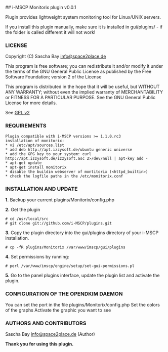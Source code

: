 ## i-MSCP Monitorix plugin v0.0.1

Plugin provides lightweight system monitoring tool for Linux/UNIX servers.

If you install this plugin manually, make sure it is installed in
gui/plugins/ - if the folder is called different it will not work!

### LICENSE

Copyright (C) Sascha Bay <info@space2place.de>

This program is free software; you can redistribute it and/or modify
it under the terms of the GNU General Public License as published by
the Free Software Foundation; version 2 of the License

This program is distributed in the hope that it will be useful,
but WITHOUT ANY WARRANTY; without even the implied warranty of
MERCHANTABILITY or FITNESS FOR A PARTICULAR PURPOSE.  See the
GNU General Public License for more details.

See [GPL v2](http://www.gnu.org/licenses/gpl-2.0.html "GPL v2")

### REQUIREMENTS

	Plugin compatible with i-MSCP versions >= 1.1.0.rc3
	installation of monitorix:
	* vi /etc/apt/sources.list
	* add deb http://apt.izzysoft.de/ubuntu generic universe
	* add the GPG key to your system: curl http://apt.izzysoft.de/izzysoft.asc 2>/dev/null | apt-key add -
	* apt-get update
	* apt-get install monitorix
	* disable the buildin webserver of montitorix (<httpd_builtin>)
	* check the logfile paths in the /etc/monitorix.conf
	
### INSTALLATION AND UPDATE

**1.** Backup your current plugins/Monitorix/config.php

**2.** Get the plugin

	# cd /usr/local/src
	# git clone git://github.com/i-MSCP/plugins.git

**3.** Copy the plugin directory into the gui/plugins directory of your i-MSCP installation.

	# cp -fR plugins/Monitorix /var/www/imscp/gui/plugins

**4.** Set permissions by running:

	# perl /var/www/imscp/engine/setup/set-gui-permissions.pl

**5.** Go to the panel plugins interface, update the plugin list and activate the plugin.

### CONFIGURATION OF THE OPENDKIM DAEMON

You can set the port in the file plugins/Monitorix/config.php
Set the colors of the graphs
Activate the graphic you want to see

### AUTHORS AND CONTRIBUTORS

Sascha Bay <info@space2place.de> (Author)

**Thank you for using this plugin.**
